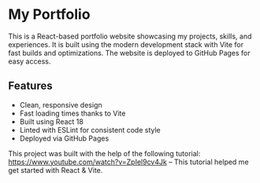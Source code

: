 # My Portfolio

This is a React-based portfolio website showcasing my projects, skills, and experiences. It is built using the modern development stack with Vite for fast builds and optimizations. The website is deployed to GitHub Pages for easy access.

## Features

- Clean, responsive design
- Fast loading times thanks to Vite
- Built using React 18
- Linted with ESLint for consistent code style
- Deployed via GitHub Pages

This project was built with the help of the following tutorial:
https://www.youtube.com/watch?v=ZpIel9cv4Jk – This tutorial helped me get started with React & Vite.
